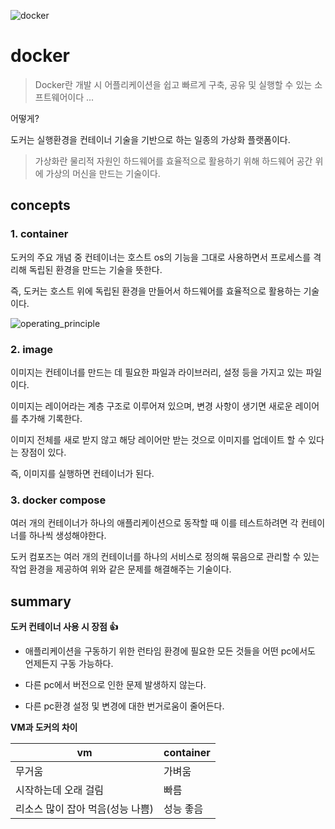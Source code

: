 ![docker](https://velog.velcdn.com/images/markany/post/fe602fca-7232-4f7c-ace6-cf70d4ade418/docker.png)

# docker

> Docker란 개발 시 어플리케이션을 쉽고 빠르게 구축, 공유 및 실행할 수 있는 소프트웨어이다 ...

어떻게?

도커는 실행환경을 컨테이너 기술을 기반으로 하는 일종의 가상화 플랫폼이다.

> 가상화란 물리적 자원인 하드웨어를 효율적으로 활용하기 위해 하드웨어 공간 위에 가상의 머신을 만드는 기술이다.

## concepts

### 1. container

도커의 주요 개념 중 컨테이너는 호스트 os의 기능을 그대로 사용하면서 프로세스를 격리해 독립된 환경을 만드는 기술을 뜻한다.

즉, 도커는 호스트 위에 독립된 환경을 만들어서 하드웨어를 효율적으로 활용하는 기술이다.

![operating_principle](https://velog.velcdn.com/images%2Fmarkany%2Fpost%2Ffcc402fe-8238-46c1-a93f-ebbd9f7e3e9b%2Fdifference.png)

### 2. image

이미지는 컨테이너를 만드는 데 필요한 파일과 라이브러리, 설정 등을 가지고 있는 파일이다.

이미지는 레이어라는 계층 구조로 이루어져 있으며, 변경 사항이 생기면 새로운 레이어를 추가해 기록한다.

이미지 전체를 새로 받지 않고 해당 레이어만 받는 것으로 이미지를 업데이트 할 수 있다는 장점이 있다.

즉, 이미지를 실행하면 컨테이너가 된다.

### 3. docker compose

여러 개의 컨테이너가 하나의 애플리케이션으로 동작할 때 이를 테스트하려면 각 컨테이너를 하나씩 생성해야한다.

도커 컴포즈는 여러 개의 컨테이너를 하나의 서비스로 정의해 묶음으로 관리할 수 있는 작업 환경을 제공하여 위와 같은 문제를 해결해주는 기술이다.

## summary

**도커 컨테이너 사용 시 장점 👍**

- 애플리케이션을 구동하기 위한 런타임 환경에 필요한 모든 것들을 어떤 pc에서도 언제든지 구동 가능하다.

- 다른 pc에서 버전으로 인한 문제 발생하지 않는다.

- 다른 pc환경 설정 및 변경에 대한 번거로움이 줄어든다.

**VM과 도커의 차이**

| vm                               | container |
| -------------------------------- | --------- |
| 무거움                           | 가벼움    |
| 시작하는데 오래 걸림             | 빠름      |
| 리소스 많이 잡아 먹음(성능 나쁨) | 성능 좋음 |
